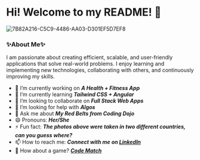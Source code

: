 # Hi! Welcome to my README! 👋 
![7B82A216-C5C9-4486-AA03-D301EF5D7EF8](https://user-images.githubusercontent.com/109976833/216511391-3d036366-a337-4790-8bdd-41d9925fea8e.jpeg)




### ✨About Me✨

I am passionate about creating efficient, scalable, and user-friendly applications that solve real-world problems. I enjoy learning and implementing new technologies, collaborating with others, and continuously improving my skills. 

- 🔭 I’m currently working on ***A Health + Fitness App***
- 🌱 I’m currently learning ***Tailwind CSS + Angular***
- 👯 I’m looking to collaborate on ***Full Stack Web Apps***
- 🤔 I’m looking for help with ***Algos***
- 💬 Ask me about ***My Red Belts from Coding Dojo***
- 😄 Pronouns: ***Her/She***
- ⚡ Fun fact: ***The photos above were taken in two different countries, can you guess where?***
- 📫 How to reach me: ***Connect with me on [LinkedIn](https://www.linkedin.com/in/valeriabcamarillo/)***
- 👾 How about a game? ***[Code Match](https://codematch.netlify.app/)***



<!--
**ValeriaCamarillo/ValeriaCamarillo** is a ✨ _special_ ✨ repository because its `README.md` (this file) appears on your GitHub profile.

Here are some ideas to get you started:

- 🔭 I’m currently working on ...
- 🌱 I’m currently learning ...
- 👯 I’m looking to collaborate on ...
- 🤔 I’m looking for help with ...
- 💬 Ask me about ...
- 📫 How to reach me: ...
- 😄 Pronouns: ...
- ⚡ Fun fact: ...
-->
